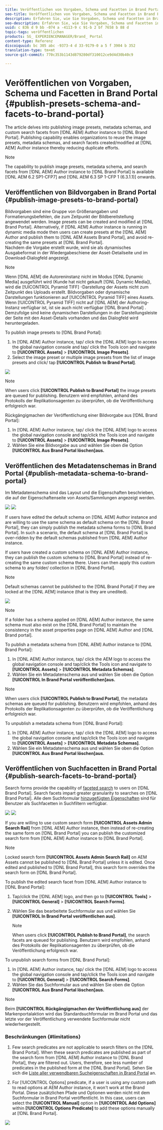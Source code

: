 ```yaml
---
title: Veröffentlichen von Vorgaben, Schema und Facetten in Brand Portal
seo-title: Veröffentlichen von Vorgaben, Schema und Facetten in Brand Portal
description: Erfahren Sie, wie Sie Vorgaben, Schema und Facetten in Brand Portal veröffentlichen.
seo-description: Erfahren Sie, wie Sie Vorgaben, Schema und Facetten in Brand Portal veröffentlichen.
uuid: c 836 d 9 bb -074 a -4113-9 c 91-b 2 bf 7658 b 88 d
topic-tags: veröffentlichen
products: SG_ EXPERIENCEMANAGER/Brand_ Portal
content-type: Referenz
discoiquuid: bc 305 abc -9373-4 d 33-9179-0 a 5 f 3904 b 352
translation-type: tm+mt
source-git-commit: 770c353b1143d879280df310012ce9d4d30b40c9

---
```



# Veröffentlichen von Vorgaben, Schema und Facetten in Brand Portal {#publish-presets-schema-and-facets-to-brand-portal}

The article delves into publishing image presets, metadata schemas, and custom search facets from [!DNL AEM] Author instance to [!DNL Brand Portal]. Publishing capability enables organizations to reuse the image presets, metadata schemas, and search facets created/modified at [!DNL AEM] Author instance thereby reducing duplicate efforts.

>[!NOTE]
>
>The capability to publish image presets, metadata schema, and search facets from [!DNL AEM] Author instance to [!DNL Brand Portal] is available [!DNL AEM 6.2 SP1-CFP7] and [!DNL AEM 6.3 SP 1-CFP 1 (6.3.1.1)] onwards.

## Veröffentlichen von Bildvorgaben in Brand Portal {#publish-image-presets-to-brand-portal}

Bildvorgaben sind eine Gruppe von Größenangaben und Formatierungsbefehlen, die zum Zeitpunkt der Bildbereitstellung angewendet werden. Image presets can be created and modified at [!DNL Brand Portal]. Alternatively, if [!DNL AEM] Author instance is running in dynamic media mode then users can create presets at the [!DNL AEM] Author and publish them to [!DNL AEM Assets Brand Portal], and avoid re-creating the same presets at [!DNL Brand Portal].\
Nachdem die Vorgabe erstellt wurde, wird sie als dynamisches Ausgabeformat in der Wiedergabeschiene der Asset-Detailseite und im Download-Dialogfeld angezeigt.

>[!NOTE]
>
>Wenn [!DNL AEM] die Autoreninstanz nicht im Modus [!DNL Dynamic Media] ausgeführt wird (Kunde hat nicht gekauft [!DNL Dynamic Media]), wird die [!UICONTROL Pyramid TIFF] -Darstellung der Assets nicht zum Zeitpunkt des Uploads erstellt. Bildvorgaben oder dynamische Darstellungen funktionieren auf [!UICONTROL Pyramid TIFF] eines Assets. Wenn [!UICONTROL Pyramid TIFF] nicht auf [!DNL AEM] der Authoring-Instanz verfügbar ist, ist sie auch nicht verfügbar [!DNL Brand Portal] . Demzufolge sind keine dynamischen Darstellungen in der Darstellungsleiste der Seite mit den Asset-Details vorhanden und das Dialogfeld wird heruntergeladen.

To publish image presets to [!DNL Brand Portal]:

1. In [!DNL AEM] Author instance, tap/ click the [!DNL AEM] logo to access the global navigation console and tap/ click the Tools icon and navigate to **[!UICONTROL Assets]** &gt; **[!UICONTROL Image Presets]**.
2. Select the image preset or multiple image presets from the list of image presets and click/ tap **[!UICONTROL Publish to Brand Portal]**.

![](assets/publishpreset.png)

>[!NOTE]
>
>When users click **[!UICONTROL Publish to Brand Portal]** the image presets are queued for publishing. Benutzern wird empfohlen, anhand des Protokolls der Replikationsagenten zu überprüfen, ob die Veröffentlichung erfolgreich war.

Rückgängigmachen der Veröffentlichung einer Bildvorgabe aus [!DNL Brand Portal]:

1. In [!DNL AEM] Author instance, tap/ click the [!DNL AEM] logo to access the global navigation console and tap/click the Tools icon and navigate to **[!UICONTROL Assets]** &gt; **[!UICONTROL Image Presets]**.
2. Wählen Sie eine Bildvorgabe aus und wählen Sie oben die Option **[!UICONTROL Aus Brand Portal löschen]aus.**

## Veröffentlichen des Metadatenschemas in Brand Portal  {#publish-metadata-schema-to-brand-portal}

Im Metadatenschema sind das Layout und die Eigenschaften beschrieben, die auf der Eigenschaftenseite von Assets/Sammlungen angezeigt werden.

![](assets/metadata-schema-editor.png) ![](assets/asset-properties-1.png)

If users have edited the default schema on [!DNL AEM] Author instance and are willing to use the same schema as default schema on the [!DNL Brand Portal], they can simply publish the metadata schema forms to [!DNL Brand Portal]. In such a scenario, the default schema at [!DNL Brand Portal] is over-ridden by the default schemas published from [!DNL AEM] Author instance.

If users have created a custom schema on [!DNL AEM] Author instance, they can publish the custom schema to [!DNL Brand Portal] instead of re-creating the same custom schema there. Users can then apply this custom schema to any folder/ collection in [!DNL Brand Portal].

>[!NOTE]
>
>Default schemas cannot be published to the [!DNL Brand Portal] if they are locked at the [!DNL AEM] instance (that is they are unedited).

![](assets/default-schema-form.png)

>[!NOTE]
>
>If a folder has a schema applied on [!DNL AEM] Author instance, the same schema must also exist on the [!DNL Brand Portal] to maintain the consistency in the asset properties page on [!DNL AEM] Author and [!DNL Brand portal].

To publish a metadata schema from [!DNL AEM] Author instance to [!DNL Brand Portal]:

1. In [!DNL AEM] Author instance, tap/ click the AEM logo to access the global navigation console and tap/click the Tools icon and navigate to **[!UICONTROL Assets]** &gt; **[!UICONTROL Metadata Schemas]**.
2. Wählen Sie ein Metadatenschema aus und wählen Sie oben die Option **[!UICONTROL In Brand Portal veröffentlichen]aus.**

>[!NOTE]
>
>When users click **[!UICONTROL Publish to Brand Portal]**, the metadata schemas are queued for publishing. Benutzern wird empfohlen, anhand des Protokolls der Replikationsagenten zu überprüfen, ob die Veröffentlichung erfolgreich war.

To unpublish a metadata schema from [!DNL Brand Portal]:

1. In [!DNL AEM] Author instance, tap/ click the [!DNL AEM] logo to access the global navigation console and tap/click the Tools icon and navigate to **[!UICONTROL Assets]** &gt; **[!UICONTROL Metadata Schemas]**.
2. Wählen Sie ein Metadatenschema aus und wählen Sie oben die Option **[!UICONTROL Aus Brand Portal löschen]aus.**

## Veröffentlichen von Suchfacetten in Brand Portal {#publish-search-facets-to-brand-portal}

Search forms provide the capability of [faceted search](../using/brand-portal-search-facets.md) to users on [!DNL Brand Portal]. Search facets impart greater granularity to searches on [!DNL Brand Portal]. Alle dem Suchformular [hinzugefügten Eigenschaften](https://helpx.adobe.com/experience-manager/6-5/assets/using/search-facets.html#AddingaPredicate) sind für Benutzer als Suchfacetten in Suchfiltern verfügbar.

![](assets/property-predicate-removed.png)
![](assets/search-form.png)

If you are willing to use custom search form **[!UICONTROL Assets Admin Search Rail]** from [!DNL AEM] Author instance, then instead of re-creating the same form on [!DNL Brand Portal] you can publish the customized search form from [!DNL AEM] Author instance to [!DNL Brand Portal].

>[!NOTE]
>
>Locked search form **[!UICONTROL Assets Admin Search Rail]** on AEM Assets cannot be published to [!DNL Brand Portal] unless it is edited. Once edited and published to [!DNL Brand Portal], this search form overrides the search form on [!DNL Brand Portal].

To publish the edited search facet from [!DNL AEM] Author instance to [!DNL Brand Portal]:

1. Tap/click the [!DNL AEM] logo, and then go to **[!UICONTROL Tools]** &gt; **[!UICONTROL General]** &gt; **[!UICONTROL Search Forms]**.
2. Wählen Sie das bearbeitete Suchformular aus und wählen Sie **[!UICONTROL In Brand Portal veröffentlichen aus]**.

   >[!NOTE]
   >
   >When users click **[!UICONTROL Publish to Brand Portal]**, the search facets are queued for publishing. Benutzern wird empfohlen, anhand des Protokolls der Replikationsagenten zu überprüfen, ob die Veröffentlichung erfolgreich war.

To unpublish search forms from [!DNL Brand Portal]:

1. In [!DNL AEM] Author instance, tap/ click the [!DNL AEM] logo to access the global navigation console and tap/click the Tools icon and navigate to **[!UICONTROL General]** &gt; **[!UICONTROL Search Forms]**.
2. Wählen Sie das Suchformular aus und wählen Sie oben die Option **[!UICONTROL Aus Brand Portal löschen]aus.**

>[!NOTE]
>
>Beim **[!UICONTROL Rückgängigmachen der Veröffentlichung aus]** der Markenportalaktion wird das Standardsuchformular im Brand Portal und das letzte vor der Veröffentlichung verwendete Suchformular nicht wiederhergestellt.

### Beschränkungen {#limitations}

1. Few search predicates are not applicable to search filters on the [!DNL Brand Portal]. When these search predicates are published as part of the search form from [!DNL AEM] Author instance to [!DNL Brand Portal], they are filtered out. Users, therefore, see less number of predicates in the published form at the [!DNL Brand Portal]. Sehen Sie sich die [Liste aller verwendbaren Sucheigenschaften in Brand Portal](../using/brand-portal-search-facets.md#list-of-search-predicates) an.

2. For [!UICONTROL Options] predicate, if a user is using any custom path to read options at AEM Author instance, it won't work at the Brand Portal. Diese zusätzlichen Pfade und Optionen werden nicht mit dem Suchformular in Brand Portal veröffentlicht. In this case, users can select the **[!UICONTROL Manual]** option in **[!UICONTROL Add Options]** within **[!UICONTROL Options Predicate]** to add these options manually at [!DNL Brand Portal].

![](assets/options-predicate-manual.png)
